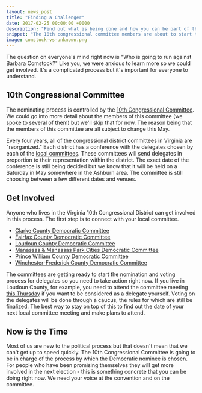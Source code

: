 ```yaml
---
layout: news_post
title: "Finding a Challenger"
date: 2017-02-25 00:00:00 +0000
description: "Find out what is being done and how you can be part of the selection process."
snippet: "The 10th congressional committee members are about to start the nomination and voting process for delegates. You need to take action right now."
image: comstock-vs-unknown.png
---
```


The question on everyone's mind right now is "Who is going to run against Barbara Comstock?" Like you, we were anxious to learn more so we could get involved. It's a complicated process but it's important for everyone to understand.

## 10th Congressional Committee

The nominating process is controlled by the [10th Congressional Committee](http://www.10thcdvadems.org/). We could go into more detail about the members of this committee (we spoke to several of them) but we'll skip that for now. The reason being that the members of this committee are all subject to change this May.

Every four years, all of the congressional district committees in Virginia are "reorganized." Each district has a conference with the delegates chosen by each of the [local committees](http://www.10thcdvadems.org/?page_id=15). These committees will send delegates in proportion to their representation within the district. The exact date of the conference is still being decided but we know that it will be held on a Saturday in May somewhere in the Ashburn area. The committee is still choosing between a few different dates and venues.    

## Get Involved

Anyone who lives in the Virginia 10th Congressional District can get involved in this process. The first step is to connect with your local committee.

* [Clarke County Democratic Committee](http://clarkecountydems.blogspot.com/)
* [Fairfax County Democratic Committee](http://fairfaxdemocrats.org)
* [Loudoun County Democratic Committee](http://loudoundemocrats.org)
* [Manassas & Manassas Park Cities Democratic Committee](http://manassascitydemocrats.org)
* [Prince William County Democratic Committee](http://www.pwcdems.com/)
* [Winchester-Frederick County Democratic Committee](http://wfcdcva.org/)

The committees are getting ready to start the nomination and voting process for delegates so you need to take action right now. If you live in Loudoun County, for example, you need to attend the committee meeting [this Thursday](http://www.loudoundemocrats.org/blog/monthly-meeting) if you want to be considered as a delegate yourself. Voting on the delegates will be done through a caucus, the rules for which are still be finalized. The best way to stay on top of this to find out the date of your next local committee meeting and make plans to attend.

## Now is the Time

Most of us are new to the political process but that doesn't mean that we can't get up to speed quickly. The 10th Congressional Committee is going to be in charge of the process by which the Democratic nominee is chosen. For people who have been promising themselves they will get more involved in the next election - this is something concrete that you can be doing right now. We need your voice at the convention and on the committee.
